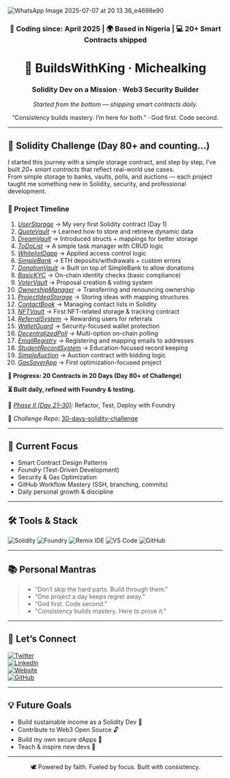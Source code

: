 
![WhatsApp Image 2025-07-07 at 20 13 36_e4698e90](https://github.com/user-attachments/assets/13a6f43f-6c08-4726-b4e6-bdd8f2ab7b16)
<h3 align="center"> 📅 Coding since: April 2025 | 🌍 Based in Nigeria | 💻 20+ Smart Contracts shipped </h3>

<h1 align="center">👑 BuildsWithKing · Michealking</h1>
<h3 align="center">Solidity Dev on a Mission · Web3 Security Builder</h3>
<p align="center"><em>Started from the bottom — shipping smart contracts daily.</em></p>

<p align="center">“Consistency builds mastery. I’m here for both.” · God first. Code second.</p>

---

## 🚀 Solidity Challenge (Day 80+ and counting...)

I started this journey with a simple storage contract, and step by step, I’ve built *20+ smart contracts* that reflect real-world use cases.  
From simple storage to banks, vaults, polls, and auctions — each project taught me something new in Solidity, security, and professional development.  

### 🧱 Project Timeline
1. *[UserStorage](https://github.com/BuildsWithKing/30-days-solidity-challenge/blob/main/Day001-UserStorage/src/UserStorage.sol)* → My very first Solidity contract (Day 1)  
2. *[QuoteVault](https://github.com/BuildsWithKing/30-days-solidity-challenge/blob/main/Day002-QuoteVault/src/QuoteVault.sol)* → Learned how to store and retrieve dynamic data  
3. *[DreamVault](https://github.com/BuildsWithKing/30-days-solidity-challenge/blob/main/Day003-DreamVault/src/DreamVault.sol)* → Introduced structs + mappings for better storage  
4. *[ToDoList](https://github.com/BuildsWithKing/30-days-solidity-challenge/blob/main/Day004-ToDoList/src/ToDoList.sol)* → A simple task manager with CRUD logic  
5. *[WhitelistDapp](https://github.com/BuildsWithKing/30-days-solidity-challenge/blob/main/Day005-WhitelistDapp/src/WhitelistDapp.sol)* → Applied access control logic  
6. *[SimpleBank](https://github.com/BuildsWithKing/30-days-solidity-challenge/blob/main/Day006-SimpleBank/src/SimpleBank.sol)* → ETH deposits/withdrawals + custom errors  
7. *[DonationVault](https://github.com/BuildsWithKing/30-days-solidity-challenge/blob/main/Day007-DonationVaultDapp/src/DonationVaultDapp.sol)* → Built on top of SimpleBank to allow donations  
8. *[BasicKYC](https://github.com/BuildsWithKing/30-days-solidity-challenge/blob/main/Day008-BasicKYC/src/BasicKYC.sol)* → On-chain identity checks (basic compliance)  
9. *[VoterVault](https://github.com/BuildsWithKing/30-days-solidity-challenge/blob/main/Day009-VoterVault/src/VoterVault.sol)* → Proposal creation & voting system  
10. *[OwnershipManager](https://github.com/BuildsWithKing/30-days-solidity-challenge/blob/main/Day010-OwnershipManager/src/OwnershipManager.sol)* → Transferring and renouncing ownership  
11. *[ProjectIdeaStorage](https://github.com/BuildsWithKing/30-days-solidity-challenge/blob/main/Day011-ProjectIdeaStorage/src/ProjectIdeaStorage.sol)* → Storing ideas with mapping structures  
12. *[ContactBook](https://github.com/BuildsWithKing/30-days-solidity-challenge/blob/main/Day012-ContactBook/src/ContactBook.sol)* → Managing contact lists in Solidity  
13. *[NFTVault](https://github.com/BuildsWithKing/30-days-solidity-challenge/blob/main/Day013-NFTVault/src/NFTVault.sol)* → First NFT-related storage & tracking contract  
14. *[ReferralSystem](https://github.com/BuildsWithKing/30-days-solidity-challenge/blob/main/Day014-ReferralSystem/src/ReferralSystem.sol)* → Rewarding users for referrals  
15. *[WalletGuard](https://github.com/BuildsWithKing/30-days-solidity-challenge/blob/main/Day015-WalletGuard/src/WalletGuard.sol)* → Security-focused wallet protection  
16. *[DecentralizedPoll](https://github.com/BuildsWithKing/30-days-solidity-challenge/blob/main/Day016-DecentralizedPoll/DecentralizedPoll/src/DecentralizedPoll.sol)* → Multi-option on-chain polling  
17. *[EmailRegistry](https://github.com/BuildsWithKing/30-days-solidity-challenge/blob/main/Day017-EmailRegistry/src/EmailRegistry.sol)* → Registering and mapping emails to addresses  
18. *[StudentRecordSystem](https://github.com/BuildsWithKing/30-days-solidity-challenge/tree/main/Day018-StudentRecordSystem/src)* → Education-focused record keeping  
19. *[SimpleAuction](https://github.com/BuildsWithKing/30-days-solidity-challenge/tree/main/Day019-SimpleAuction/src)* → Auction contract with bidding logic  
20. *[GasSaverApp](https://github.com/BuildsWithKing/30-days-solidity-challenge/tree/main/Day020-GasSaverApp/src)* → First optimization-focused project  

**🔑 Progress: 20 Contracts in 20 Days (Day 80+ of Challenge)** 

**⏳ Built daily, refined with Foundry & testing.** 

🧪 *[Phase II (Day 21–30)](https://github.com/BuildsWithKing/21-30-foundry-test-deploy):* Refactor, Test, Deploy with Foundry

📂 *Challenge Repo:* [30-days-solidity-challenge](https://github.com/BuildsWithKing/30-days-solidity-challenge)  

---

## 🧠 Current Focus
- Smart Contract Design Patterns  
- *Foundry* (Test-Driven Development)
- Security & Gas Optimization 
- GitHub Workflow Mastery (SSH, branching, commits)  
- Daily personal growth & discipline  

---

## 🛠 Tools & Stack
![Solidity](https://img.shields.io/badge/Solidity-%23363636.svg?style=for-the-badge&logo=solidity&logoColor=white)
![Foundry](https://img.shields.io/badge/Foundry-%23E34F26.svg?style=for-the-badge)
![Remix IDE](https://img.shields.io/badge/Remix%20IDE-2C2C2C?style=for-the-badge&logo=ethereum&logoColor=white)
![VS Code](https://img.shields.io/badge/VS%20Code-007ACC?style=for-the-badge&logo=visual-studio-code&logoColor=white)
![GitHub](https://img.shields.io/badge/GitHub-181717.svg?style=for-the-badge&logo=github&logoColor=white)

---

## 📚 Personal Mantras
> - “Don’t skip the hard parts. Build through them.”  
> - “One project a day keeps regret away.”  
> - “God first. Code second.”
> - "Consistency builds mastery. Here to prove it."  

---

## 🔗 Let’s Connect
[![Twitter](https://img.shields.io/badge/X%20(Twitter)-000000.svg?style=for-the-badge&logo=twitter&logoColor=white)](https://twitter.com/BuildsWithKing)  
[![LinkedIn](https://img.shields.io/badge/LinkedIn-0A66C2.svg?style=for-the-badge&logo=linkedin&logoColor=white)](https://www.linkedin.com/in/michealking-buildswithking-89724434a?utm_source=share&utm_campaign=share_via&utm_content=profile&utm_medium=android_app)  
[![Website](https://img.shields.io/badge/Website-000000.svg?style=for-the-badge&logo=About.me&logoColor=white)](https://buildswithking.vercel.app)  
[![GitHub](https://img.shields.io/badge/30%20Days%20of%20Solidity-181717.svg?style=for-the-badge&logo=github&logoColor=white)](https://github.com/BuildsWithKing)  

---

## 💡 Future Goals
- Build sustainable income as a Solidity Dev 🏦  
- Contribute to Web3 Open Source 🔓  
- Build my own secure dApps 🚀  
- Teach & inspire new devs 📢  

---

<p align="center">🕊 Powered by faith. Fueled by focus. Built with consistency.</p>
